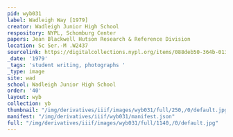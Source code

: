 ```yaml
---
pid: wyb031
label: Wadleigh Way [1979]
creator: Wadleigh Junior High School
respository: NYPL, Schomburg Center
papers: Jean Blackwell Hutson Research & Reference Division
location: Sc Ser.-M .W2437
sourcelink: https://digitalcollections.nypl.org/items/088deb50-364b-0134-f5fc-00505686a51c
_date: '1979'
_tags: 'student writing, photographs '
_type: image
site: wad
school: Wadleigh Junior High School
order: '40'
layout: wyb
collection: yb
thumbnail: "/img/derivatives/iiif/images/wyb031/full/250,/0/default.jpg"
manifest: "/img/derivatives/iiif/wyb031/manifest.json"
full: "/img/derivatives/iiif/images/wyb031/full/1140,/0/default.jpg"
---
```

